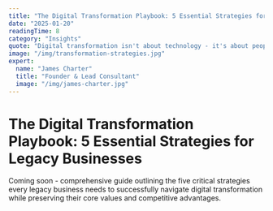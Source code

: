 ```yaml
---
title: "The Digital Transformation Playbook: 5 Essential Strategies for Legacy Businesses"
date: "2025-01-20"
readingTime: 8
category: "Insights"
quote: "Digital transformation isn't about technology - it's about people, process, and purpose."
image: "/img/transformation-strategies.jpg"
expert:
  name: "James Charter"
  title: "Founder & Lead Consultant"
  image: "/img/james-charter.jpg"
---
```


# The Digital Transformation Playbook: 5 Essential Strategies for Legacy Businesses

Coming soon - comprehensive guide outlining the five critical strategies every legacy business needs to successfully navigate digital transformation while preserving their core values and competitive advantages.
